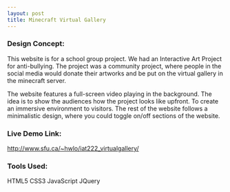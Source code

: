 ```yaml
---
layout: post
title: Minecraft Virtual Gallery
---
```


### Design Concept:
This website is for a school group project. We had an Interactive Art Project for anti-bullying. The project was a community project, where people in the social media would donate their artworks and be put on the virtual gallery in the minecraft server.

The website features a full-screen video playing in the background. The idea is to show the audiences how the project looks like upfront. To create an immersive environment to visitors. The rest of the website follows a minimalistic design, where you could toggle on/off sections of the website.

### Live Demo Link:
http://www.sfu.ca/~hwlo/iat222_virtualgallery/

### Tools Used:
HTML5
CSS3
JavaScript
JQuery